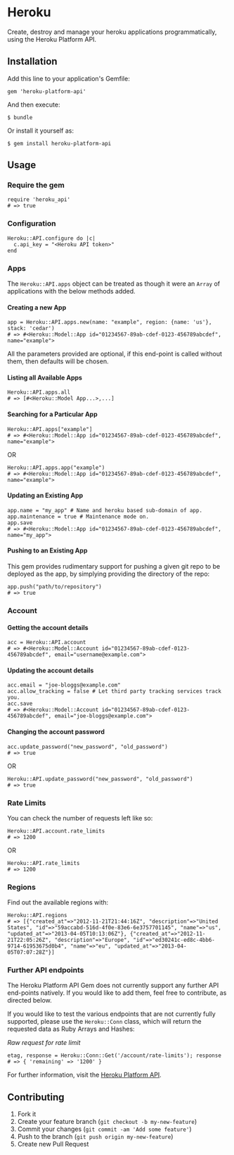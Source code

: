 # Heroku

Create, destroy and manage your heroku applications programmatically, using the Heroku Platform API.

## Installation

Add this line to your application's Gemfile:

    gem 'heroku-platform-api'

And then execute:

    $ bundle

Or install it yourself as:

    $ gem install heroku-platform-api

## Usage

### Require the gem

    require 'heroku_api'
    # => true

### Configuration

    Heroku::API.configure do |c|
      c.api_key = "<Heroku API token>"
    end

### Apps

The `Heroku::API.apps` object can be treated as though it were an `Array` of applications
with the below methods added.

#### Creating a new App

    app = Heroku::API.apps.new(name: "example", region: {name: 'us'}, stack: 'cedar')
    # => #<Heroku::Model::App id="01234567-89ab-cdef-0123-456789abcdef", name="example">

All the parameters provided are optional, if this end-point is called without them,
then defaults will be chosen.

#### Listing all Available Apps

    Heroku::API.apps.all
    # => [#<Heroku::Model App...>,...]

#### Searching for a Particular App

    Heroku::API.apps["example"]
    # => #<Heroku::Model::App id="01234567-89ab-cdef-0123-456789abcdef", name="example">

OR

    Heroku::API.apps.app("example")
    # => #<Heroku::Model::App id="01234567-89ab-cdef-0123-456789abcdef", name="example">

#### Updating an Existing App

    app.name = "my_app" # Name and heroku based sub-domain of app.
    app.maintenance = true # Maintenance mode on.
    app.save
    # => #<Heroku::Model::App id="01234567-89ab-cdef-0123-456789abcdef", name="my_app">

#### Pushing to an Existing App

This gem provides rudimentary support for pushing a given git repo to be deployed
as the app, by simplying providing the directory of the repo:

    app.push("path/to/repository")
    # => true

### Account

#### Getting the account details

    acc = Heroku::API.account
    # => #<Heroku::Model::Account id="01234567-89ab-cdef-0123-456789abcdef", email="username@example.com">

#### Updating the account details

    acc.email = "joe-bloggs@example.com"
    acc.allow_tracking = false # Let third party tracking services track you.
    acc.save
    # => #<Heroku::Model::Account id="01234567-89ab-cdef-0123-456789abcdef", email="joe-bloggs@example.com">

#### Changing the account password

    acc.update_password("new_password", "old_password")
    # => true

OR

    Heroku::API.update_password("new_password", "old_password")
    # => true

### Rate Limits

You can check the number of requests left like so:

    Heroku::API.account.rate_limits
    # => 1200

OR

    Heroku::API.rate_limits
    # => 1200

### Regions

Find out the available regions with:

    Heroku::API.regions
    # => [{"created_at"=>"2012-11-21T21:44:16Z", "description"=>"United States", "id"=>"59accabd-516d-4f0e-83e6-6e3757701145", "name"=>"us", "updated_at"=>"2013-04-05T10:13:06Z"}, {"created_at"=>"2012-11-21T22:05:26Z", "description"=>"Europe", "id"=>"ed30241c-ed8c-4bb6-9714-61953675d0b4", "name"=>"eu", "updated_at"=>"2013-04-05T07:07:28Z"}]

### Further API endpoints

The Heroku Platform API Gem does not currently support any further API end-points
natively. If you would like to add them, feel free to contribute, as directed below.

If you would like to test the various endpoints that are not currently fully
supported, please use the `Heroku::Conn` class, which will return the requested
data as Ruby Arrays and Hashes:

*Raw request for rate limit*

    etag, response = Heroku::Conn::Get('/account/rate-limits'); response
    # => { 'remaining' => '1200' }

For further information, visit the [Heroku Platform API](https://devcenter.heroku.com/articles/platform-api-reference).

## Contributing

1. Fork it
2. Create your feature branch (`git checkout -b my-new-feature`)
3. Commit your changes (`git commit -am 'Add some feature'`)
4. Push to the branch (`git push origin my-new-feature`)
5. Create new Pull Request
